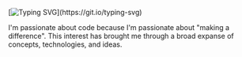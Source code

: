 [![Typing SVG](https://readme-typing-svg.herokuapp.com/?lines=$:+fname,+lname+=+"Price",+"Smith")](https://git.io/typing-svg)  

I'm passionate about code because I'm passionate about "making a difference". This interest has brought me through a broad expanse of concepts, technologies, and ideas. 

<!--
**pricesmith/pricesmith** is a ✨ _special_ ✨ repository because its `README.md` (this file) appears on your GitHub profile.

Here are some ideas to get you started:

- 🔭 I’m currently working on ... 
- 🌱 I’m currently learning ...
- 👯 I’m looking to collaborate on ...
- 🤔 I’m looking for help with ...
- 💬 Ask me about ...
- 📫 How to reach me: ...
- ⚡ Fun fact: ...
-->
